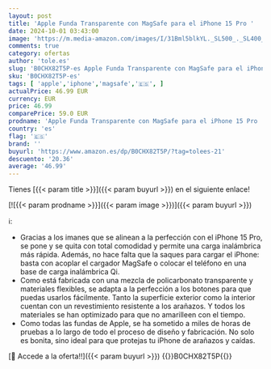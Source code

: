 ```yaml
---
layout: post
title: 'Apple Funda Transparente con MagSafe para el iPhone 15 Pro '
date: 2024-10-01 03:43:00
image: 'https://m.media-amazon.com/images/I/31Bml5blkYL._SL500_._SL400_.jpg'
comments: true
category: ofertas
author: 'tole.es'
slug: 'B0CHX82T5P-es Apple Funda Transparente con MagSafe para el iPhone 15 Pro'
sku: 'B0CHX82T5P-es'
tags: [ 'apple','iphone','magsafe','🇪🇸', ]
actualPrice: 46.99 EUR
currency: EUR
price: 46.99
comparePrice: 59.0 EUR
prodname: 'Apple Funda Transparente con MagSafe para el iPhone 15 Pro '
country: 'es'
flag: '🇪🇸'
brand: ''
buyurl: 'https://www.amazon.es/dp/B0CHX82T5P/?tag=tolees-21'
descuento: '20.36'
average: '46.99'
---
```


Tienes [{{< param title >}}]({{< param buyurl >}}) en el siguiente enlace!

[![{{< param prodname >}}]({{< param image >}})]({{< param buyurl >}})

ℹ️:

- Gracias a los imanes que se alinean a la perfección con el iPhone 15 Pro, se pone y se quita con total comodidad y permite una carga inalámbrica más rápida. Además, no hace falta que la saques para cargar el iPhone: basta con acoplar el cargador MagSafe o colocar el teléfono en una base de carga inalámbrica Qi.
- Como está fabricada con una mezcla de policarbonato transparente y materiales flexibles, se adapta a la perfección a los botones para que puedas usarlos fácilmente. Tanto la superficie exterior como la interior cuentan con un revestimiento resistente a los arañazos. Y todos los materiales se han optimizado para que no amarilleen con el tiempo.
- Como todas las fundas de Apple, se ha sometido a miles de horas de pruebas a lo largo de todo el proceso de diseño y fabricación. No solo es bonita, sino ideal para que protejas tu iPhone de arañazos y caídas.

[🛒 Accede a la oferta!!]({{< param buyurl >}})
{{<world>}}B0CHX82T5P{{</world>}}
